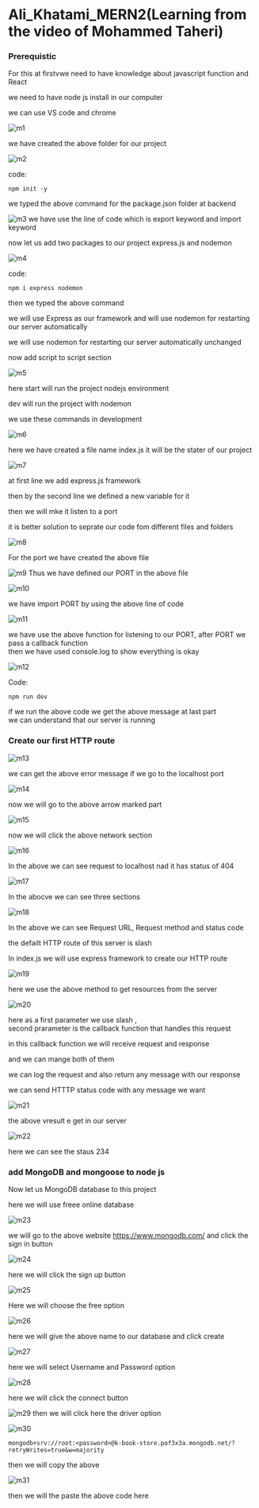 
# Ali_Khatami_MERN2(Learning from the video of Mohammed Taheri)

### Prerequistic

For this at firstvwe need to have knowledge about javascript function and React <br>

we need to have node js install in our computer <br>

we can use VS code and chrome <br>

![m1](https://github.com/C191068/Ali_Khatami_MERN2/assets/89090776/8581ea7e-1134-4b41-bc5c-7558ede32e2d)

we have created the above folder for our project <br>

![m2](https://github.com/C191068/Ali_Khatami_MERN2/assets/89090776/b65676e6-577c-4264-a855-a010933fc1b8)

code:

```
npm init -y

```
we typed the above command for the package.json folder at backend <br>

![m3](https://github.com/C191068/Ali_Khatami_MERN2/assets/89090776/f28d318b-deec-4de9-a283-3fefedc42d2c)
we have use the line of code which is export keyword and import keyword <br>


now let us add two packages to our project express.js  and nodemon <br>

![m4](https://github.com/C191068/Ali_Khatami_MERN2/assets/89090776/ff571b90-b135-4848-9e2e-61cfab08610f)

code:

```
npm i express nodemon

```


then we typed the above command 



we will use  Express as our framework and will use nodemon for restarting our server automatically <br>


we will use nodemon for restarting our server automatically unchanged <br>


now add script to script section <br>


![m5](https://github.com/C191068/Ali_Khatami_MERN2/assets/89090776/18dcbf16-db0a-4918-b5d6-c0345308a417)


here start will run the project nodejs environment <br>


dev will run the project with nodemon <br>

we use these commands in development <br>


![m6](https://github.com/C191068/Ali_Khatami_MERN2/assets/89090776/f7d12001-bc1b-4b0d-b495-7dc3618d26cc)

here we have created a file name index.js it will be the stater of our project <br>



![m7](https://github.com/C191068/Ali_Khatami_MERN2/assets/89090776/3d1389e3-86c2-41d9-9bb8-df897764581c)


at first line we add express.js framework <br>

then by the second line we defined a new variable for it <br>


then we will mke it listen to a port <br>

it is better solution to seprate our code fom different files and folders <br>


![m8](https://github.com/C191068/Ali_Khatami_MERN2/assets/89090776/ff73ff90-511e-4dbe-86f5-1455c3a96e65)

For the port we have created the above file <br>

![m9](https://github.com/C191068/Ali_Khatami_MERN2/assets/89090776/6f721ac4-8312-4139-9930-2625eaf241e9)
 Thus we have defined our PORT in the above file <br>

 
![m10](https://github.com/C191068/Ali_Khatami_MERN2/assets/89090776/dffafd89-dbc0-4a9c-9eed-578db21a23ee)

we have import PORT by using the above line of code <br>


![m11](https://github.com/C191068/Ali_Khatami_MERN2/assets/89090776/c285db3e-93a2-4aa3-bdfc-48dc75d353d0)

we have use the above function for listening to our PORT, after PORT we pass a callback function  <br>
then we have used console.log to show everything is okay <br>

![m12](https://github.com/C191068/Ali_Khatami_MERN2/assets/89090776/1bb66dd8-dc48-463a-aae2-62456c9a7572)

Code:

```
npm run dev

```

if we run the above code we get the above message at last part <br>
we can understand that our server is running <br>


### Create our first HTTP route 


![m13](https://github.com/C191068/Ali_Khatami_MERN2/assets/89090776/cdd132f8-0af1-4132-addd-2b99ce307757)

we can get the above error message if we go to the localhost port  <br>

![m14](https://github.com/C191068/Ali_Khatami_MERN2/assets/89090776/3bd080d5-8450-4564-bd37-99d04279b23b)

now we will go to the above arrow marked part <br>


![m15](https://github.com/C191068/Ali_Khatami_MERN2/assets/89090776/522d82b2-881e-4632-bcd1-99833e733e6f)


now we will click the above network section <br>

![m16](https://github.com/C191068/Ali_Khatami_MERN2/assets/89090776/aed1a6ca-153e-4d0b-88fe-a7413228e04e)

In the above we can see request to localhost nad it has status of 404 <br>


![m17](https://github.com/C191068/Ali_Khatami_MERN2/assets/89090776/a1754027-4f86-4350-ac0b-52ef2764a39e)

In the abocve we can see three sections <br>


![m18](https://github.com/C191068/Ali_Khatami_MERN2/assets/89090776/dee6c4ca-b6ab-4e40-9b92-aefa90b08be3)

In the above we can see Request URL, Request method and status code <br>


the defailt HTTP route of this server is slash <br>


In index.js we will use express framework to create our HTTP route <br>

![m19](https://github.com/C191068/Ali_Khatami_MERN2/assets/89090776/b833b7ed-7ddc-4f9d-9c8e-82b3e7e2b568)

here we use the above method to get resources from the server <br>


![m20](https://github.com/C191068/Ali_Khatami_MERN2/assets/89090776/8fc356fe-4f6e-4ff4-9feb-9bf933aa0437)


here as a first parameter we use slash , <br>
second prarameter is the callback function that handles this request <br>

in this callback function we will receive request and response <br>

and we can mange both of them <br>

we can log the request and also return any message with our response <br>

we can send HTTTP status code with any message we want <br>

![m21](https://github.com/C191068/Ali_Khatami_MERN2/assets/89090776/5c74e0ac-6c7c-4172-b6a7-e1b9d9a99385)

the above vresult e get in our server <br>


![m22](https://github.com/C191068/Ali_Khatami_MERN2/assets/89090776/d92fbf62-11b2-4518-990f-c074063e774d)

here we can see the staus 234 <br>


### add MongoDB and mongoose to node js <br>


Now let us MongoDB database to this project <br>

here we will use freee online database <br>


![m23](https://github.com/C191068/Ali_Khatami_MERN2/assets/89090776/bdb1392a-b4c6-406c-aec5-1f7a8a81809f)


we will go to the above website https://www.mongodb.com/ and click the sign in button <br>


![m24](https://github.com/C191068/Ali_Khatami_MERN2/assets/89090776/3e051dd8-2c25-4fb1-bfab-0cc750477389)

here we will click the sign up button <br>



![m25](https://github.com/C191068/Ali_Khatami_MERN2/assets/89090776/63b708a5-585b-46da-85ba-e9d285c9e665)

Here we will choose the free option <br>


![m26](https://github.com/C191068/Ali_Khatami_MERN2/assets/89090776/ea2a9236-7f01-4eb8-84d8-2c8d635c6373)


here we will give the above name to our database and click create  <br>



![m27](https://github.com/C191068/Ali_Khatami_MERN2/assets/89090776/90443e33-d1f6-49e0-acc4-bf73bd7ba152)

here we will select Username and Password option <br>

![m28](https://github.com/C191068/Ali_Khatami_MERN2/assets/89090776/0c4799b5-1b25-429e-811b-4017882e71e3)

here we will click the connect button <br>

![m29](https://github.com/C191068/Ali_Khatami_MERN2/assets/89090776/5030a810-0d24-4b5c-ad73-fb791ea28146)
then we will click here the driver option <br>


![m30](https://github.com/C191068/Ali_Khatami_MERN2/assets/89090776/a8ce990c-403a-47c7-bd37-27e22dfcf9d1)

```
mongodb+srv://root:<password>@k-book-store.pof3x3a.mongodb.net/?retryWrites=true&w=majority

```
then we will copy the above <br>


![m31](https://github.com/C191068/Ali_Khatami_MERN2/assets/89090776/4c89cb20-698f-40e4-b3d3-73298dbb974d)

then we will the paste the above code here <br>



























